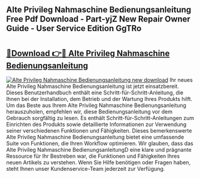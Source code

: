 ## Alte Privileg Nahmaschine Bedienungsanleitung Free Pdf Download - Part-yjZ New Repair Owner Guide - User Service Edition GgTRo

# <h2><a href="http://df1c4hd.blite.top/?on=Alte+Privileg+Nahmaschine+Bedienungsanleitung">🔗Download 👉🔴 Alte Privileg Nahmaschine Bedienungsanleitung</a></h2>

[![Alte Privileg Nahmaschine Bedienungsanleitung new download](https://i.imgur.com/lujVjoI.png)](http://df1c4hd.blite.top/?on=Alte+Privileg+Nahmaschine+Bedienungsanleitung)
Ihr neues Alte Privileg Nahmaschine Bedienungsanleitung ist jetzt einsatzbereit. Dieses Benutzerhandbuch enthält eine Schritt-für-Schritt-Anleitung, die Ihnen bei der Installation, dem Betrieb und der Wartung Ihres Produkts hilft. Um das Beste aus Ihrem Alte Privileg Nahmaschine Bedienungsanleitung herauszuholen, empfehlen wir, diese Bedienungsanleitung vor dem Gebrauch sorgfältig zu lesen. Es enthält Schritt-für-Schritt-Anleitungen zum Einrichten des Produkts sowie detaillierte Informationen zur Verwendung seiner verschiedenen Funktionen und Fähigkeiten. Dieses bemerkenswerte Alte Privileg Nahmaschine Bedienungsanleitung bietet eine umfassende Suite von Funktionen, die Ihren Workflow optimieren. Wir glauben, dass das Alte Privileg Nahmaschine BedienungsanleitungD eine klare und prägnante Ressource für Ihr Bestreben war, die Funktionen und Fähigkeiten Ihres neuen Artikels zu verstehen. Wenn Sie Hilfe benötigen oder Fragen haben, steht Ihnen unser Kundenservice-Team jederzeit zur Verfügung.
